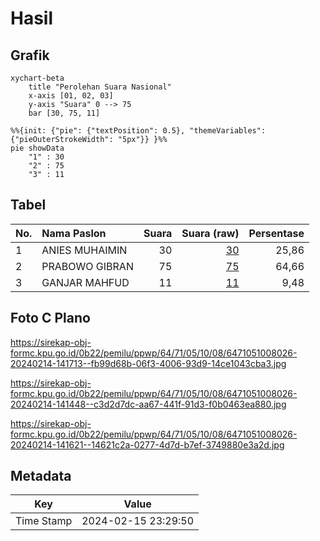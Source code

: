 # Hasil

## Grafik

```mermaid
xychart-beta
    title "Perolehan Suara Nasional"
    x-axis [01, 02, 03]
    y-axis "Suara" 0 --> 75
    bar [30, 75, 11]
```

```mermaid
%%{init: {"pie": {"textPosition": 0.5}, "themeVariables": {"pieOuterStrokeWidth": "5px"}} }%%
pie showData
    "1" : 30
    "2" : 75
    "3" : 11
```

## Tabel

| No. | Nama Paslon    | Suara | Suara (raw) | Persentase |
|:--- |:-------------- | -----:| -----------:| ----------:|
| 1   | ANIES MUHAIMIN | 30    | [30][p-1]   | 25,86      |
| 2   | PRABOWO GIBRAN | 75    | [75][p-2]   | 64,66      |
| 3   | GANJAR MAHFUD  | 11    | [11][p-3]   | 9,48       |


[p-1]: https://github.com/gigit-pemilu/pemilu-2024/blob/main/pilpres/hitung-suara/sub/64-kalimantan-timur/sub/71-kota-balikpapan/sub/05-balikpapan-selatan/sub/1008-sepinggan-baru/sub/026-tps/sub/paslon-1.txt
[p-2]: https://github.com/gigit-pemilu/pemilu-2024/blob/main/pilpres/hitung-suara/sub/64-kalimantan-timur/sub/71-kota-balikpapan/sub/05-balikpapan-selatan/sub/1008-sepinggan-baru/sub/026-tps/sub/paslon-2.txt
[p-3]: https://github.com/gigit-pemilu/pemilu-2024/blob/main/pilpres/hitung-suara/sub/64-kalimantan-timur/sub/71-kota-balikpapan/sub/05-balikpapan-selatan/sub/1008-sepinggan-baru/sub/026-tps/sub/paslon-3.txt

## Foto C Plano

https://sirekap-obj-formc.kpu.go.id/0b22/pemilu/ppwp/64/71/05/10/08/6471051008026-20240214-141713--fb99d68b-06f3-4006-93d9-14ce1043cba3.jpg

https://sirekap-obj-formc.kpu.go.id/0b22/pemilu/ppwp/64/71/05/10/08/6471051008026-20240214-141448--c3d2d7dc-aa67-441f-91d3-f0b0463ea880.jpg

https://sirekap-obj-formc.kpu.go.id/0b22/pemilu/ppwp/64/71/05/10/08/6471051008026-20240214-141621--14621c2a-0277-4d7d-b7ef-3749880e3a2d.jpg


## Metadata

| Key        | Value               |
| ---------- | ------------------- |
| Time Stamp | 2024-02-15 23:29:50 |



